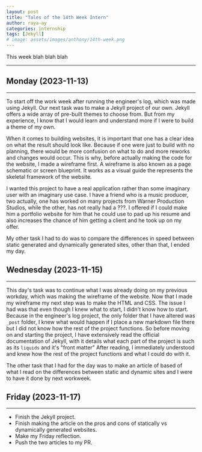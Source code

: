```yaml
---
layout: post
title: "Tales of the 14th Week Intern"
author: raya-ay
categories: internship
tags: [Jekyll]
# image: assets/images/anthony/14th-week.png
---
```


This week blah blah blah

---

## Monday (2023-11-13)
---

To start off the work week after running the engineer's log, which was made using Jekyll. Our next task was to make a Jekyll project of our own. Jekyll offers a wide array of pre-built themes to choose from. But from my experience, I know that I would learn and understand more if I were to build a theme of my own.

When it comes to building websites, it is important that one has a clear idea on what the result should look like. Because if one were just to build with no planning, there would be more confusion on what to do and more reworks and changes would occur. This is why, before actually making the code for the website, I made a wireframe first. A wireframe is also known as a page schematic or screen blueprint. It works as a visual guide the represents the skeletal framework of the website. 

I wanted this project to have a real application rather than some imaginary user with an imaginary use case. I have a friend who is a music producer, two actually, one has worked on many projects from Warner Production Studios, while the other, has not really had a ???. I offered if I could make him a portfolio website for him that he could use to pad up his resume and also increases the chance of him getting a client and he took up on my offer. 

My other task I had to do was to compare the differences in speed between static generated and dynamically generated sites, other than that, I ended my day.


## Wednesday (2023-11-15)
---

This day's task was to continue what I was already doing on my previous workday, which was making the wireframe of the website. Now that I made my wireframe my next step was to make the HTML and CSS. The issue I had was that even though I knew what to start, I didn't know how to start. Because in the engineer's log project, the only folder that I have altered was `_post` folder, I knew what would happen if I place a new markdown file there but I did not know how the rest of the project functions. So before moving on and starting the project, I have extensively read the official documentation of Jekyll, with it details what each part of the project is such as its `liquids` and it's "front matter" After reading, I immediately understood and knew how the rest of the project functions and what I could do with it.

The other task that I had for the day was to make an article of based of what I read on the differences between static and dynamic sites and I were to have it done by next workweek.



## Friday (2023-11-17)
---


- Finish the Jekyll project.
- Finish making the article on the pros and cons of statically vs dynamically generated websites.
- Make my Friday reflection.
- Push the two articles to my PR.

